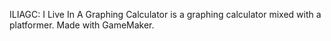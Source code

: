 ILIAGC: I Live In A Graphing Calculator is a graphing calculator mixed with a platformer. Made with GameMaker. 
